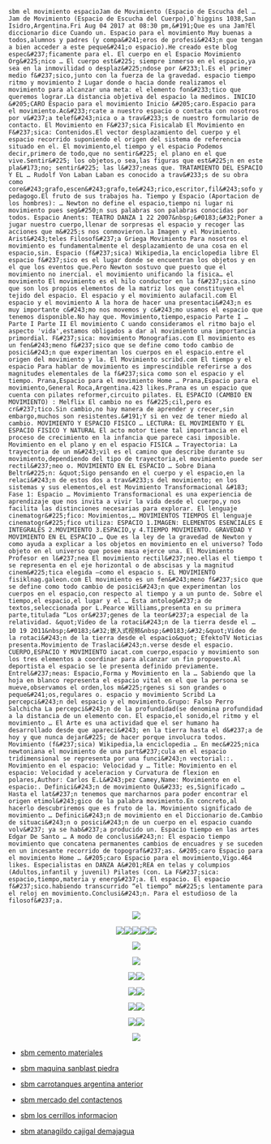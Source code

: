 
```
sbm el movimiento espacioJam de Movimiento (Espacio de Escucha del … Jam de Movimiento (Espacio de Escucha del Cuerpo),O`higgins 1038,San Isidro,Argentina.Fri Aug 04 2017 at 08:30 pm,&#191;Que es una Jam?El diccionario dice Cuando un. Espacio para el movimiento Muy buenas a todos,alumnos y padres (y compa&#241;eros de profesi&#243;n que tengan a bien acceder a este peque&#241;o espacio).He creado este blog espec&#237;ficamente para el. El cuerpo en el Espacio Movimiento Org&#225;nico … El cuerpo est&#225; siempre inmerso en el espacio,ya sea en la inmovilidad o desplaz&#225;ndose por &#233;l.Es el primer medio f&#237;sico,junto con la fuerza de la gravedad. espacio tiempo ritmo y movimiento ž Lugar donde o hacia donde realizamos el movimiento para alcanzar una meta: el elemento fon&#233;tico que queremos lograr.La distancia objetiva del espacio la medimos. INICIO &#205;CARO Espacio para el movimiento Inicio &#205;caro.Espacio para el movimiento.Ac&#233;rcate a nuestro espacio o contacta con nosotros por v&#237;a telef&#243;nica o a trav&#233;s de nuestro formulario de contacto. El Movimiento en F&#237;sica Fisicalab El Movimiento en F&#237;sica: Contenidos.El vector desplazamiento del cuerpo y el espacio recorrido suponiendo el origen del sistema de referencia situado en el. El movimiento,el tiempo y el espacio Podemos decir,primero de todo,que no sentir&#225; el plano en el que vive.Sentir&#225; los objetos,o sea,las figuras que est&#225;n en este pla&#173;no; sentir&#225; las l&#237;neas que. TRATAMIENTO DEL ESPACIO Y EL … Rudolf Von Laban Laban es conocido a trav&#233;s de su obra como core&#243;grafo,escen&#243;grafo,te&#243;rico,escritor,fil&#243;sofo y pedagogo.El fruto de sus trabajos ha. Tiempo y Espacio (Aportacion de los hombres): … Newton no define el espacio,tiempo ni lugar ni movimiento pues seg&#250;n sus palabras son palabras conocidas por todos. Espacio Anents: TEATRO DANZA 1 22 2007&nbsp;&#0183;&#32;Poner a jugar nuestro cuerpo,llenar de sorpresas el espacio y recoger las acciones que m&#225;s nos conmovieron.la Imagen y el Movimiento. Arist&#243;teles Filosof&#237;a Griega Movimiento Para nosotros el movimiento es fundamentalmente el desplazamiento de una cosa en el espacio,sin. Espacio (f&#237;sica) Wikipedia,la enciclopedia libre El espacio f&#237;sico es el lugar donde se encuentran los objetos y en el que los eventos que.Pero Newton sostuvo que puesto que el movimiento no inercial. el movimiento unificando la fisica… el movimiento El movimiento es el hilo conductor en la f&#237;sica.sino que son los propios elementos de la matriz los que constituyen el tejido del espacio. El espacio y el movimiento aulafacil.com El espacio y el movimiento A la hora de hacer una presentaci&#243;n es muy importante c&#243;mo nos movemos y c&#243;mo usamos el espacio que tenemos disponible.No hay que. Movimiento,tiempo,espacio Parte I … Parte I Parte II El movimiento C uando consideramos el ritmo bajo el aspecto 'vida',estamos obligados a dar al movimiento una importancia primordial. F&#237;sica: movimiento Monografias.com El movimiento es un fen&#243;meno f&#237;sico que se define como todo cambio de posici&#243;n que experimentan los cuerpos en el espacio.entre el origen del movimiento y la. El Movimiento scribd.com El tiempo y el espacio Para hablar de movimiento es imprescindible referirse a dos magnitudes elementales de la f&#237;sica como son el espacio y el tiempo. Prana,Espacio para el movimiento Home … Prana,Espacio para el movimiento,General Roca,Argentina.423 likes.Prana es un espacio que cuenta con pilates reformer,circuito pilates. EL ESPACIO (CAMBIO EN MOVIMIENTO) : Melflix El cambio no es f&#225;cil,pero es cr&#237;tico.Sin cambio,no hay manera de aprender y crecer,sin embargo,muchos son resistentes.&#191;Y si en vez de tener miedo al cambio. MOVIMIENTO Y ESPACIO FISICO … LECTURA: EL MOVIMIENTO Y EL ESPACIO FISICO Y NATURAL El acto motor tiene tal importancia en el proceso de crecimiento en la infancia que parece casi imposible. Movimiento en el plano y en el espacio FISICA … Trayectoria: La trayectoria de un m&#243;vil es el camino que describe durante su movimiento,dependiendo del tipo de trayectoria,el movimiento puede ser rectil&#237;neo o. MOVIMIENTO EN EL ESPACIO … Sobre Diana Beltr&#225;n: &quot;Sigo pensando en el cuerpo y el espacio,en la relaci&#243;n de estos dos a trav&#233;s del movimiento; en los sistemas y sus elementos,el est Movimiento Transformacional &#183; Fase 1: Espacio … Movimiento Transformacional es una experiencia de aprendizaje que nos invita a vivir la vida desde el cuerpo,y nos facilita las distinciones necesarias para explorar. El lenguaje cinematogr&#225;fico: Movimientos,… MOVIMIENTOS TIEMPOS El lenguaje cinematogr&#225;fico utiliza: ESPACIO 1.IMAGEN: ELEMENTOS ESENCIALES E INTEGRALES 2.MOVIMIENTO 3.ESPACIO,y 4.TIEMPO MOVIMIENTO. GRAVEDAD Y MOVIMIENTO EN EL ESPACIO … Que es la ley de la gravedad de Newton y como ayuda a explicar a los objetos en movimiento en el universo? Todo objeto en el universo que posee masa ejerce una. El Movimiento Profesor en l&#237;nea El movimiento rectil&#237;neo.ellas el tiempo t se representa en el eje horizontal o de abscisas y la magnitud cinem&#225;tica elegida —como el espacio s. EL MOVIMIENTO fisiklnag.galeon.com El movimiento es un fen&#243;meno f&#237;sico que se define como todo cambio de posici&#243;n que experimentan los cuerpos en el espacio,con respecto al tiempo y a un punto de. Sobre el tiempo,el espacio,el lugar y el … Esta antolog&#237;a de textos,seleccionada por L.Pearce Williams,presenta en su primera parte,titulada “Los or&#237;genes de la teor&#237;a especial de la relatividad. &quot;Video de la rotaci&#243;n de la tierra desde el … 10 19 2011&nbsp;&#0183;&#32;嵌入式视频&nbsp;&#0183;&#32;&quot;Video de la rotaci&#243;n de la tierra desde el espacio&quot; EfektoTV Noticias presenta.Movimiento de Traslaci&#243;n.verse desde el espacio. CUERPO,ESPACIO Y MOVIMIENTO iacat.com cuerpo,espacio y movimiento son los tres elementos a coordinar para alcanzar un fin propuesto.Al deportista el espacio se le presenta definido previamente. Entrel&#237;neas: Espacio,Forma y Movimiento en la … Sabiendo que la hoja en blanco representa el espacio vital en el que la persona se mueve,observamos el orden,los m&#225;rgenes si son grandes o peque&#241;os,regulares o. espacio y movimiento Scribd La percepci&#243;n del espacio y el movimiento.Grupo: Falso Perro Salchicha La percepci&#243;n de la profundidad(se denomina profundidad a la distancia de un elemento con. El espacio,el sonido,el ritmo y el movimiento … El Arte es una actividad que el ser humano ha desarrollado desde que apareci&#243; en la tierra hasta el d&#237;a de hoy y que nunca dejar&#225; de hacer porque involucra todos. Movimiento (f&#237;sica) Wikipedia,la enciclopedia … En mec&#225;nica newtoniana el movimiento de una part&#237;cula en el espacio tridimensional se representa por una funci&#243;n vectorial::. Movimiento en el espacio: Velocidad y … Title: Movimiento en el espacio: Velocidad y aceleracion y Curvatura de flexion en polares,Author: Carlos E.L&#243;pez Camey,Name: Movimiento en el espacio:. Definici&#243;n de movimiento Qu&#233; es,Significado … Hasta el lat&#237;n tenemos que marcharnos para poder encontrar el origen etimol&#243;gico de la palabra movimiento.En concreto,al hacerlo descubriremos que es fruto de la. Movimiento significado de movimiento … Definici&#243;n de movimiento en el Diccionario de.Cambio de situaci&#243;n o posici&#243;n de un cuerpo en el espacio cuando volv&#237; ya se hab&#237;a producido un. Espacio tiempo en las artes Edgar De Santo … A modo de conclusi&#243;n: El espacio tiempo movimiento que concatena permanentes cambios de encuadres y se suceden en un incesante recorrido de topograf&#237;as. &#205;caro Espacio para el movimiento Home … &#205;caro Espacio para el movimiento,Vigo.464 likes. Especialistas en DANZA A&#201;REA en telas y columpios (Adultos,infantil y juvenil) Pilates (con. La F&#237;sica: espacio,tiempo,materia y energ&#237;a. El espacio. El espacio f&#237;sico.habiendo transcurrido “el tiempo” m&#225;s lentamente para el reloj en movimiento.Conclusi&#243;n. Para el estudioso de la filosof&#237;a. 
```

<div align="center">

<a href="https://es-crusher.shibang-china.com/github&k=sbm+el+movimiento+espacio"><img src="https://static.shibang-china.com/es/crusher/logo.jpg"></a>

<a href="https://es-crusher.shibang-china.com/github&k=sbm+el+movimiento+espacio"><img src="https://static.shibang-china.com/es/crusher/index.jpg"></a><a href="https://es-crusher.shibang-china.com/material.htmlgithub&k=sbm+el+movimiento+espacio"><img src="https://static.shibang-china.com/es/crusher/material.jpg"></a><a href="https://es-crusher.shibang-china.com/application.htmlgithub&k=sbm+el+movimiento+espacio"><img src="https://static.shibang-china.com/es/crusher/application.jpg"></a><a href="https://es-crusher.shibang-china.com/aboutus.htmlgithub&k=sbm+el+movimiento+espacio"><img src="https://static.shibang-china.com/es/crusher/aboutus.jpg"></a><a href="https://es-crusher.shibang-china.com/contact.htmlgithub&k=sbm+el+movimiento+espacio"><img src="https://static.shibang-china.com/es/crusher/contact.jpg"></a>

<a href="https://es-crusher.shibang-china.com/github&k=sbm+el+movimiento+espacio"><img src="https://static.shibang-china.com/es/crusher/banner.jpg"></a>

<a href="https://swt.shibang-china.com/github&k=sbm+el+movimiento+espacio"><img src="https://static.shibang-china.com/es/crusher/text.jpg"></a>

<a href="https://swt.shibang-china.com/github&k=sbm+el+movimiento+espacio"><img src="https://static.shibang-china.com/es/crusher/chat.jpg"></a><a href="https://es-crusher.shibang-china.com/contact.htmlgithub&k=sbm+el+movimiento+espacio"><img src="https://static.shibang-china.com/es/crusher/message.jpg"></a>

<a href="https://es-crusher.shibang-china.com/products/pe.htmlgithub&k=sbm+el+movimiento+espacio"><img src="https://static.shibang-china.com/es/crusher/pe.jpg"></a><a href="https://es-crusher.shibang-china.com/products/pf.htmlgithub&k=sbm+el+movimiento+espacio"><img src="https://static.shibang-china.com/es/crusher/pf.jpg"></a>

<a href="https://es-crusher.shibang-china.com/products/hpt.htmlgithub&k=sbm+el+movimiento+espacio"><img src="https://static.shibang-china.com/es/crusher/hpt.jpg"></a><a href="https://es-crusher.shibang-china.com/products/vsi.htmlgithub&k=sbm+el+movimiento+espacio"><img src="https://static.shibang-china.com/es/crusher/vsi.jpg"></a>

<a href="https://es-crusher.shibang-china.com/products/klv.htmlgithub&k=sbm+el+movimiento+espacio"><img src="https://static.shibang-china.com/es/crusher/klv.jpg"></a><a href="https://es-crusher.shibang-china.com/products/portable.htmlgithub&k=sbm+el+movimiento+espacio"><img src="https://static.shibang-china.com/es/crusher/portable.jpg"></a>

<a href="https://swt.shibang-china.com/github&k=sbm+el+movimiento+espacio"><img src="https://static.shibang-china.com/es/crusher/case.jpg"></a>

</div>


* [sbm cemento materiales](sbm%20cemento%20materiales.md)

* [sbm maquina sanblast piedra](sbm%20maquina%20sanblast%20piedra.md)

* [sbm carrotanques argentina anterior](sbm%20carrotanques%20argentina%20anterior.md)

* [sbm mercado del contactenos](sbm%20mercado%20del%20contactenos.md)

* [sbm los cerrillos informacion](sbm%20los%20cerrillos%20informacion.md)

* [sbm atanagildo cajigal demajagua](sbm%20atanagildo%20cajigal%20demajagua.md)